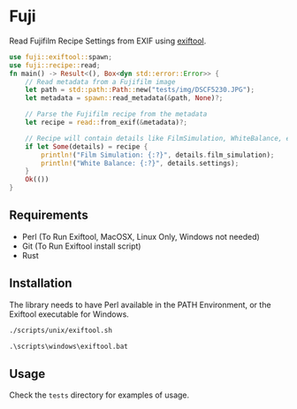 # Fuji
Read Fujifilm Recipe Settings from EXIF using [exiftool](https://exiftool.org/).

```rust
use fuji::exiftool::spawn;
use fuji::recipe::read;
fn main() -> Result<(), Box<dyn std::error::Error>> {
    // Read metadata from a Fujifilm image
    let path = std::path::Path::new("tests/img/DSCF5230.JPG");
    let metadata = spawn::read_metadata(&path, None)?;

    // Parse the Fujifilm recipe from the metadata
    let recipe = read::from_exif(&metadata)?;

    // Recipe will contain details like FilmSimulation, WhiteBalance, etc.
    if let Some(details) = recipe {
        println!("Film Simulation: {:?}", details.film_simulation);
        println!("White Balance: {:?}", details.settings);
    }
    Ok(())
}
```

## Requirements

- Perl (To Run Exiftool, MacOSX, Linux Only, Windows not needed)
- Git (To Run Exiftool install script)
- Rust

## Installation

The library needs to have Perl available in the PATH Environment, or the
Exiftool executable for Windows.

```sh
./scripts/unix/exiftool.sh
```

```bat
.\scripts\windows\exiftool.bat
```

## Usage

Check the `tests` directory for examples of usage.
